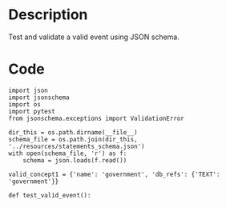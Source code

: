 # Description
Test and validate a valid event using JSON schema.

# Code
```
import json
import jsonschema
import os
import pytest
from jsonschema.exceptions import ValidationError

dir_this = os.path.dirname(__file__)
schema_file = os.path.join(dir_this, '../resources/statements_schema.json')
with open(schema_file, 'r') as f:
    schema = json.loads(f.read())

valid_concept1 = {'name': 'government', 'db_refs': {'TEXT': 'government'}}

def test_valid_event():

```
